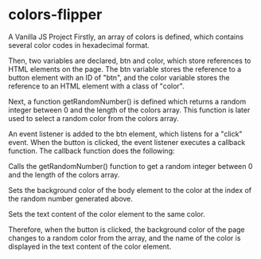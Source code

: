 # colors-flipper
A Vanilla JS Project
Firstly, an array of colors is defined, which contains several color codes in hexadecimal format.

Then, two variables are declared, btn and color, which store references to HTML elements on the page. The btn variable stores the reference to a button element with an ID of "btn", and the color variable stores the reference to an HTML element with a class of "color".

Next, a function getRandomNumber() is defined which returns a random integer between 0 and the length of the colors array. This function is later used to select a random color from the colors array.

An event listener is added to the btn element, which listens for a "click" event. When the button is clicked, the event listener executes a callback function. The callback function does the following:

Calls the getRandomNumber() function to get a random integer between 0 and the length of the colors array.

Sets the background color of the body element to the color at the index of the random number generated above.

Sets the text content of the color element to the same color.

Therefore, when the button is clicked, the background color of the page changes to a random color from the array, and the name of the color is displayed in the text content of the color element.
